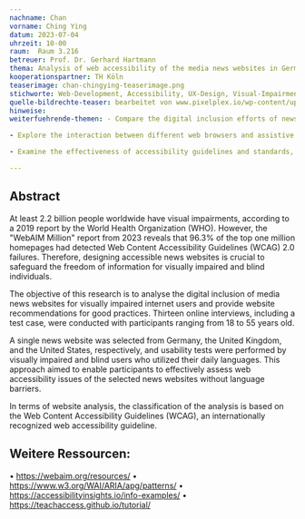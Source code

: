 ```yaml
---
nachname: Chan
vorname: Ching Ying
datum: 2023-07-04
uhrzeit: 10-00
raum:  Raum 3.216
betreuer: Prof. Dr. Gerhard Hartmann
thema: Analysis of web accessibility of the media news websites in Germany, the United Kingdom, and the United States
kooperationspartner: TH Köln
teaserimage: chan-chingying-teaserimage.png
stichworte: Web-Development, Accessibility, UX-Design, Visual-Impairment
quelle-bildrechte-teaser: bearbeitet von www.pixelplex.io/wp-content/uploads/2021/01/how-do-blind-people-use-the-internet-main-1600.jpg
hinweise:
weiterfuehrende-themen: - Compare the digital inclusion efforts of news apps on various mobile devices to identify best practices and areas for improvement.

- Explore the interaction between different web browsers and assistive technologies, such as screen readers and voice recognition software, and propose modifications to coding practices to enhance accessibility.

- Examine the effectiveness of accessibility guidelines and standards, such as WCAG and BITV, on the development of accessible websites, and propose enhancements to address new challenges faced by users with impairments.

---
```


## Abstract

At least 2.2 billion people worldwide have visual impairments, according to a 2019 report by the World Health Organization (WHO). However, the "WebAIM Million" report from 2023 reveals that 96.3% of the top one million homepages had detected Web Content Accessibility Guidelines (WCAG) 2.0 failures. Therefore, designing accessible news websites is crucial to safeguard the freedom of information for visually impaired and blind individuals.

The objective of this research is to analyse the digital inclusion of media news websites for visually impaired internet users and provide website recommendations for good practices. Thirteen online interviews, including a test case, were conducted with participants ranging from 18 to 55 years old.

A single news website was selected from Germany, the United Kingdom, and the United States, respectively, and usability tests were performed by visually impaired and blind users who utilized their daily languages. This approach aimed to enable participants to effectively assess web accessibility issues of the selected news websites without language barriers.

In terms of website analysis, the classification of the analysis is based on the Web Content Accessibility Guidelines (WCAG), an internationally recognized web accessibility guideline.

## Weitere Ressourcen:

• https://webaim.org/resources/
• https://www.w3.org/WAI/ARIA/apg/patterns/
• https://accessibilityinsights.io/info-examples/
• https://teachaccess.github.io/tutorial/
